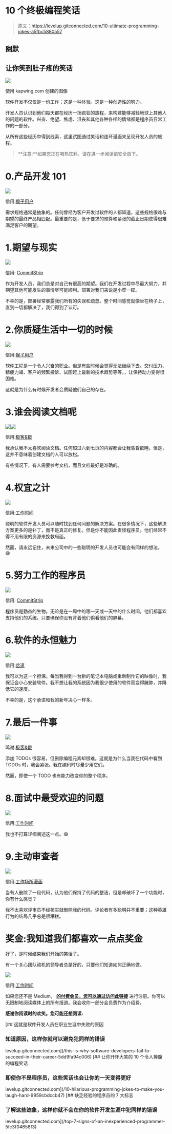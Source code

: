 # 10 个终极编程笑话

> 原文：<https://levelup.gitconnected.com/10-ultimate-programming-jokes-a5fbc5880a57>

## 幽默

## 让你笑到肚子疼的笑话

![](img/1f6978a64e763f75cf076f56f15157fb.png)

使用 kapwing.com 创建的图像

软件开发不仅仅是一份工作；这是一种体验。这是一种创造性的努力。

开发人员认识到他们每天都在经历一场疯狂的旅程，来构建能够减轻地球上其他人的问题的软件。兴奋、绝望、焦虑、沮丧和其他各种各样的情绪都是程序员日常工作的一部分。

从所有这些经历中得到线索，这里试图通过笑话和连环漫画来呈现开发人员的旅程。

> **注意:**如果您正在喝热饮料，请在进一步阅读前安全放下。

# 0.产品开发 101

![](img/b35913a06fc49a6b032f78217b0029b1.png)

信用:[猴子用户](https://www.monkeyuser.com/2021/outcome-variables/)

需求规格通常是抽象的。任何曾经为客户开发过软件的人都知道，这些规格很难与期望的最终产品相匹配。最重要的是，低于要求的预算和紧张的截止日期使得很难满足客户的期望。

# 1.期望与现实

![](img/747597740ed5b59b34241a6f0465b27f.png)

信用: [CommitStrip](https://www.commitstrip.com/en/2017/01/21/first-deployment/)

作为开发人员，我们总是对自己有很高的期望。我们在开发过程中尽最大努力，并期望其他可能发生的事情尽可能顺利。部署对我们来说是小菜一碟。

不幸的是，部署经常暴露我们所有的失误和疏忽。整个时间感觉就像坐在椅子上，直到一切都解决了，我们得到了认可。

# 2.你质疑生活中一切的时候

![](img/ea6d30b3e1eb1f29ffc2aa7f15cfb012.png)

信用:[猴子用户](https://www.monkeyuser.com/2021/meaning/)

软件工程是一个令人兴奋的职业。但是有些时候会觉得无法继续下去。交付压力、精疲力竭、客户的频繁投诉、试图赶上最新的技术趋势等等。，让保持动力变得很困难。

这就是为什么有时候开发者会质疑他们自己的存在。

# 3.谁会阅读文档呢

![](img/7110628fc1e994195eab0aab934ed4bf.png)![](img/c5b909121e464e7fbe527b8ab110f177.png)

信用:[极客&戳](https://geek-and-poke.com/?offset=1441229868030)

我承认我不太喜欢阅读文档。任何超过六到七页的内容都会让我昏昏欲睡。但是，这并不意味着创建文档的人可以放松。

有些情况下，有人需要参考文档，而且文档最好是准确的。

# 4.权宜之计

![](img/60da77aca95da65421df8ccee9f15523.png)

信用:[工作时间](https://workchronicles.com/long-term-thinking/)

聪明的软件开发人员可以随时找到任何问题的解决方案。在很多情况下，这些解决方案更多的是补丁，而不是真正的修复。但是你不能因此责怪程序员。他们经常不得不用有限的资源来挽救局面。

然而，请永远记住，未来公司中的一些聪明的开发人员也可能会有同样的想法。😄

# 5.努力工作的程序员

![](img/684397ede4c86c13d0b0d82884f4226b.png)

信用: [CommitStrip](https://www.commitstrip.com/en/2014/09/12/just-another-friday-afternoon/)

程序员是勤奋的生物。无论是在一周中的哪一天或一天中的什么时间，他们都喜欢支持他们的系统。只要确保你没有背着他们偷看他们的屏幕。

# 6.软件的永恒魅力

![](img/8ca1d8a656bb9655ec180ab5dc4a0a6f.png)

信用:[岔道](https://turnoff.us/geek/the-depressed-developer-51/)

我可以为这一个担保。每当我得到一台新的笔记本电脑或重新制作它的映像时，我保证会小心安装软件。我不想让我的系统因为我很少使用的软件而变得臃肿，并降低它的速度。

不幸的是，这个承诺和我的新年决心一样多。

# 7.最后一件事

![](img/c15d6aab9be1bf49a8fbfa28270bd49c.png)

鸣谢:[极客&戳](https://geek-and-poke.com/?offset=1441229868030)

添加 TODOs 很容易，但删除编程元素却很难。这就是为什么当我在代码中看到 TODOs 时，我会紧张。我在编码时尽量少用它们。

然而，即使一个 TODO 也有能力改变你的整个程序。

# 8.面试中最受欢迎的问题

![](img/34c76d87b2e6ceac5badf31599f4e82c.png)

信用:[工作时间](https://workchronicles.com/learn-to-say-no/)

我也不打算详细阐述这一点。😄

# 9.主动审查者

![](img/bedfc63b9fff74e8bd0c11394a7b9da9.png)

信用:[工作场所漫画](https://www.reddit.com/r/ProgrammerHumor/comments/lxk09d/code_reviews/)

当有人删除了一段代码，认为他们保持了代码的整洁，但是却破坏了一个功能时，你有什么感觉？

我不太喜欢评审员不经核实就删除我的代码。评论者有多聪明并不重要；这种英雄行为的结局几乎总是很糟糕。

# 奖金:我知道我们都喜欢一点点奖金

好了，是时候结束我们开始的笑话了。

有一个关心团队动机的领导者总是好的，只要他们知道如何正确地做。

![](img/6ee9088f206620f3922c80add71a8e85.png)

信用:[工作时间](https://workchronicles.com/get-inspired/)

如果您还不是 Medium， [**的付费会员，您可以通过访问此链接**](https://lokajit-tikayatray.medium.com/membership) 进行注册。你可以无限制地阅读媒体上的所有报道。我会收你一部分会员费作为介绍费。

**感谢你阅读时的欢笑。您可能还想阅读:**

[](/this-is-why-software-developers-fail-to-succeed-in-their-career-5dd9fa94c006) [## 这就是软件开发人员在职业生涯中失败的原因

### 知道原因，这样你就可以避免犯同样的错误

levelup.gitconnected.com](/this-is-why-software-developers-fail-to-succeed-in-their-career-5dd9fa94c006) [](/10-hilarious-programming-jokes-to-make-you-laugh-hard-9959cbdccb47) [## 让你开怀大笑的 10 个令人捧腹的编程笑话

### 即使你不是程序员，这些笑话也会让你的一天变得更好

levelup.gitconnected.com](/10-hilarious-programming-jokes-to-make-you-laugh-hard-9959cbdccb47) [](/top-7-signs-of-an-inexperienced-programmer-5fc3f04658f3) [## 缺乏经验的程序员的 7 大标志

### 了解这些迹象，这样你就不会在你的软件开发生涯中犯同样的错误

levelup.gitconnected.com](/top-7-signs-of-an-inexperienced-programmer-5fc3f04658f3)